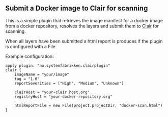 Submit a Docker image to Clair for scanning
--

This is a simple plugin that retrieves the image manifest for a docker image from a
docker repository, resolves the layers and submit them to [Clair](https://github.com/coreos/clair/) for scanning. 

When all layers have been submitted a html report is produces if the plugin is configured
with a File

Example configuration: 

```
apply plugin: "no.systemfabrikken.clairplugin"
clair {
    imageName = "your/image"
    tag = "1.0"
    reportSeverities = ["High", "Medium", "Unknown"]

    clairHost = "your-clair.host.org"
    registryHost = "your-docker-repository.org"

    htmlReportFile = new File(project.projectDir, "docker-scan.html")
}
```
